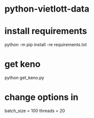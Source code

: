 # python-vietlott-data
# install requirements
python -m pip install -re requirements.txt

# get keno
python get_keno.py

# change options in 
batch_size = 100
threads    = 20